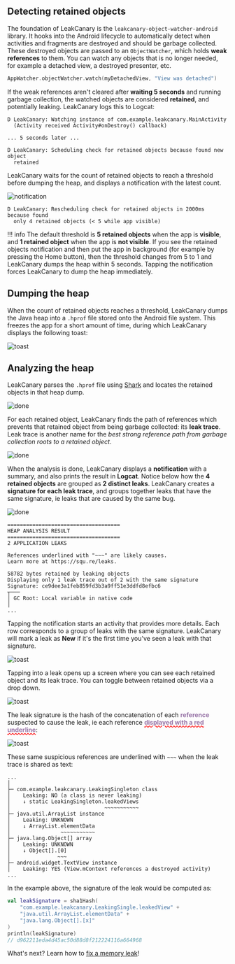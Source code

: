 ## Detecting retained objects

The foundation of LeakCanary is the `leakcanary-object-watcher-android` library. It hooks into the Android lifecycle to automatically detect when activities and fragments are destroyed and should be garbage collected. These destroyed objects are passed to an `ObjectWatcher`, which holds **weak references** to them. You can watch any objects that is no longer needed, for example a detached view, a destroyed presenter, etc.

```kotlin
AppWatcher.objectWatcher.watch(myDetachedView, "View was detached")
```

If the weak references aren't cleared after **waiting 5 seconds** and running garbage collection, the watched objects are considered **retained**, and potentially leaking. LeakCanary logs this to Logcat:

```
D LeakCanary: Watching instance of com.example.leakcanary.MainActivity
  (Activity received Activity#onDestroy() callback) 

... 5 seconds later ...

D LeakCanary: Scheduling check for retained objects because found new object
  retained
```

LeakCanary waits for the count of retained objects to reach a threshold before dumping the heap, and displays a notification with the latest count.

![notification](images/retained-notification.png)

```
D LeakCanary: Rescheduling check for retained objects in 2000ms because found
  only 4 retained objects (< 5 while app visible)
```

!!! info
    The default threshold is **5 retained objects** when the app is **visible**, and **1 retained object** when the app is **not visible**. If you see the retained objects notification and then put the app in background (for example by pressing the Home button), then the threshold changes from 5 to 1 and LeakCanary dumps the heap within 5 seconds. Tapping the notification forces LeakCanary to dump the heap immediately.

## Dumping the heap

When the count of retained objects reaches a threshold, LeakCanary dumps the Java heap into a `.hprof` file stored onto the Android file system. This freezes the app for a short amount of time, during which LeakCanary displays the following toast:

![toast](images/dumping-toast.png)

## Analyzing the heap

LeakCanary parses the `.hprof` file using [Shark](shark.md) and locates the retained objects in that heap dump.

![done](images/finding-retained-notification.png)

For each retained object, LeakCanary finds the path of references which prevents that retained object from being garbage collected: its **leak trace**. Leak trace is another name for the *best strong reference path from garbage collection roots to a retained object*. 

![done](images/building-leak-traces-notification.png)

When the analysis is done, LeakCanary displays a **notification** with a summary, and also prints the result in **Logcat**. Notice below how the **4 retained objects** are grouped as **2 distinct leaks**. LeakCanary creates a **signature for each leak trace**, and groups together leaks that have the same signature, ie leaks that are caused by the same bug.

![done](images/analysis-done.png)

```
====================================
HEAP ANALYSIS RESULT
====================================
2 APPLICATION LEAKS

References underlined with "~~~" are likely causes.
Learn more at https://squ.re/leaks.

58782 bytes retained by leaking objects
Displaying only 1 leak trace out of 2 with the same signature
Signature: ce9dee3a1feb859fd3b3a9ff51e3ddfd8efbc6
┬───
│ GC Root: Local variable in native code
│
...
```

Tapping the notification starts an activity that provides more details. Each row corresponds to a group of leaks with the same signature. LeakCanary will mark a leak as **New** if it's the first time you've seen a leak with that signature.

![toast](images/heap-dump.png)

Tapping into a leak opens up a screen where you can see each retained object and its leak trace. You can toggle between retained objects via a drop down.

![toast](images/leak-screen.png)

The leak signature is the hash of the concatenation of each **<span style="color: #9976a8;">reference</span>** suspected to cause the leak, ie each reference **<span style="text-decoration: underline; text-decoration-color: red; text-decoration-style: wavy; color: #9976a8;">displayed with a red underline</span>**:

![toast](images/signature.png)

These same suspicious references are underlined with `~~~` when the leak trace is shared as text:

```
...
│  
├─ com.example.leakcanary.LeakingSingleton class
│    Leaking: NO (a class is never leaking)
│    ↓ static LeakingSingleton.leakedViews
│                              ~~~~~~~~~~~
├─ java.util.ArrayList instance
│    Leaking: UNKNOWN
│    ↓ ArrayList.elementData
│                ~~~~~~~~~~~
├─ java.lang.Object[] array
│    Leaking: UNKNOWN
│    ↓ Object[].[0]
│               ~~~
├─ android.widget.TextView instance
│    Leaking: YES (View.mContext references a destroyed activity)
...
```

In the example above, the signature of the leak would be computed as:

```kotlin
val leakSignature = sha1Hash(
    "com.example.leakcanary.LeakingSingle.leakedView" +
    "java.util.ArrayList.elementData" +
    "java.lang.Object[].[x]"
)
println(leakSignature)
// d962211eda4d45ac50d88d8f212224116a664968
```

What's next? Learn how to [fix a memory leak](fundamentals-fixing-a-memory-leak.md)!